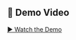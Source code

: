 ## 🎥 Demo Video
[▶ Watch the Demo](https://github.com/user-attachments/assets/265e0262-0a56-4325-9629-5e7e75798ae3)
